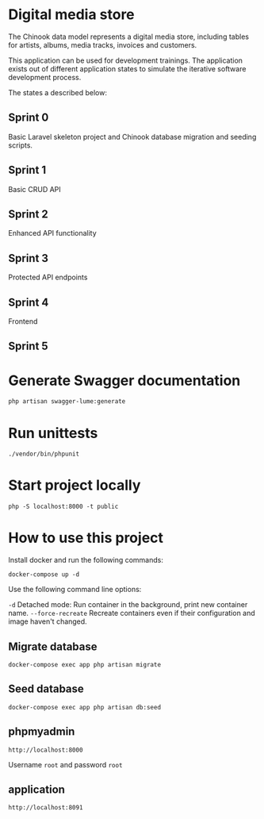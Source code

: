 # Digital media store

The Chinook data model represents a digital media store, including tables for artists, albums, media tracks, invoices and customers.

This application can be used for development trainings. The application exists out of different application states to simulate the iterative software development process.

The states a described below:

## Sprint 0
Basic Laravel skeleton project and Chinook database migration and seeding scripts.

## Sprint 1
Basic CRUD API

## Sprint 2
Enhanced API functionality

## Sprint 3
Protected API endpoints

## Sprint 4
Frontend

## Sprint 5


# Generate Swagger documentation
`php artisan swagger-lume:generate`

# Run unittests
`./vendor/bin/phpunit`

# Start project locally
`php -S localhost:8000 -t public`

# How to use this project

Install docker and run the following commands:

`docker-compose up -d`

Use the following command line options:

`-d` Detached mode: Run container in the background, print new container name.
`--force-recreate` Recreate containers even if their configuration and image haven't changed.


## Migrate database
`docker-compose exec app php artisan migrate`

## Seed database
`docker-compose exec app php artisan db:seed`

## phpmyadmin
`http://localhost:8000`

Username `root` and password `root`

## application
`http://localhost:8091`

